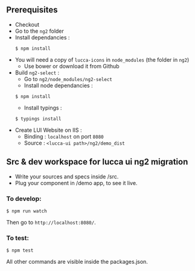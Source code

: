 ## Prerequisites
* Checkout
* Go to the `ng2` folder
* Install dependancies :
   ```
   $ npm install
   ```
* You will need a copy of `lucca-icons` in `node_modules` (the folder in `ng2`)
   * Use bower or download it from Github
* Build `ng2-select` :
   * Go to `ng2/node_modules/ng2-select`
   * Install node dependancies :
   ```
   $ npm install
   ```
   * Install typings :
   ```
   $ typings install
   ```
* Create LUI Website on IIS :
   * Binding : `localhost` on port `8080`
   * Source : `<lucca-ui path>/ng2/demo_dist`

## Src & dev workspace for lucca ui ng2 migration

- Write your sources and specs inside /src.
- Plug your component in /demo app, to see it live.

### To develop:
```
$ npm run watch
```
Then go to `http://localhost:8080/`.
### To test:
```
$ npm test
```

All other commands are visible inside the packages.json.